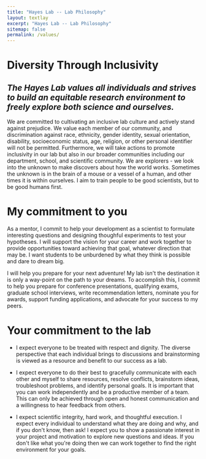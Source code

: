 ```yaml
---
title: "Hayes Lab -- Lab Philosophy"
layout: textlay
excerpt: "Hayes Lab -- Lab Philosophy"
sitemap: false
permalink: /values/
---
```


# Diversity Through Inclusivity
## *The Hayes Lab values all individuals and strives to build an equitable research environment to freely explore both science and ourselves.*

We are committed to cultivating an inclusive lab culture and actively stand against prejudice. We value each member of our community, and discrimination against race, ethnicity, gender identity, sexual orientation, disability, socioeconomic status, age, religion, or other personal identifier will not be permitted. Furthermore, we will take actions to promote inclusivity in our lab but also in our broader communities including our department, school, and scientific community. We are explorers - we look into the unknown to make discovers about how the world works. Sometimes the unknown is in the brain of a mouse or a vessel of a human, and other times it is within ourselves. I aim to train people to be good scientists, but to be good humans first.


# My commitment to you

As a mentor, I commit to help your development as a scientist to formulate interesting questions and designing thoughful experiments to test your hypotheses. I will support the vision for your career and work together to provide opportunities toward achieving that goal, whatever direction that may be. I want students to be unburdened by what they think is possible and dare to dream big. 

I will help you prepare for your next adventure! My lab isn't the destination it is only a way-point on the path to your dreams. To accomplish this, I commit to help you prepare for conference presentations, qualifying exams, graduate school interviews, write recommendation letters, nominate you for awards, support funding applications, and advocate for your success to my peers.


# Your commitment to the lab

- I expect everyone to be treated with respect and dignity. The diverse perspective that each individual brings to discussions and brainstorming is viewed as a resource and benefit to our success as a lab. 

- I expect everyone to do their best to gracefully communicate with each other and myself to share resources, resolve conflicts, brainstorm ideas, troubleshoot problems, and identify personal goals. It is important that you can work independently and be a productive member of a team. This can only be achieved through open and honest communication and a willingness to hear feedback from others.

- I expect scientific integrity, hard work, and thoughtful execution. I expect every individual to understand what they are doing and why, and if you don't know, then ask! I expect you to show a passionate interest in your project and motivation to explore new questions and ideas. If you don't like what you're doing then we can work together to find the right environment for your goals. 
